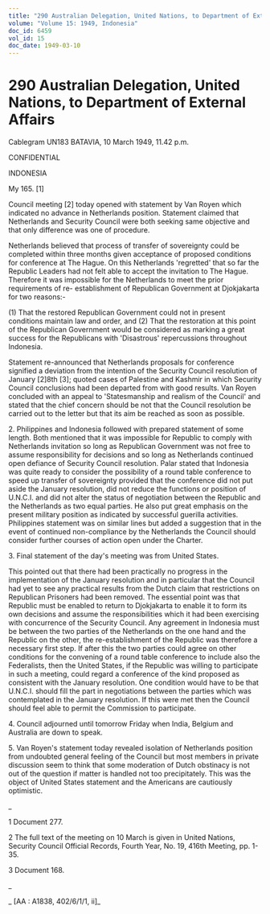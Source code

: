 ```yaml
---
title: "290 Australian Delegation, United Nations, to Department of External Affairs"
volume: "Volume 15: 1949, Indonesia"
doc_id: 6459
vol_id: 15
doc_date: 1949-03-10
---
```


# 290 Australian Delegation, United Nations, to Department of External Affairs

Cablegram UN183 BATAVIA, 10 March 1949, 11.42 p.m.

CONFIDENTIAL

INDONESIA

My 165. [1]

Council meeting [2] today opened with statement by Van Royen which indicated no advance in Netherlands position. Statement claimed that Netherlands and Security Council were both seeking same objective and that only difference was one of procedure.

Netherlands believed that process of transfer of sovereignty could be completed within three months given acceptance of proposed conditions for conference at The Hague. On this Netherlands 'regretted' that so far the Republic Leaders had not felt able to accept the invitation to The Hague. Therefore it was impossible for the Netherlands to meet the prior requirements of re- establishment of Republican Government at Djokjakarta for two reasons:-

(1) That the restored Republican Government could not in present conditions maintain law and order, and (2) That the restoration at this point of the Republican Government would be considered as marking a great success for the Republicans with 'Disastrous' repercussions throughout Indonesia.

Statement re-announced that Netherlands proposals for conference signified a deviation from the intention of the Security Council resolution of January [2]8th [3]; quoted cases of Palestine and Kashmir in which Security Council conclusions had been departed from with good results. Van Royen concluded with an appeal to 'Statesmanship and realism of the Council' and stated that the chief concern should be not that the Council resolution be carried out to the letter but that its aim be reached as soon as possible.

2\. Philippines and Indonesia followed with prepared statement of some length. Both mentioned that it was impossible for Republic to comply with Netherlands invitation so long as Republican Government was not free to assume responsibility for decisions and so long as Netherlands continued open defiance of Security Council resolution. Palar stated that Indonesia was quite ready to consider the possibility of a round table conference to speed up transfer of sovereignty provided that the conference did not put aside the January resolution, did not reduce the functions or position of U.N.C.I. and did not alter the status of negotiation between the Republic and the Netherlands as two equal parties. He also put great emphasis on the present military position as indicated by successful guerilla activities. Philippines statement was on similar lines but added a suggestion that in the event of continued non-compliance by the Netherlands the Council should consider further courses of action open under the Charter.

3\. Final statement of the day's meeting was from United States.

This pointed out that there had been practically no progress in the implementation of the January resolution and in particular that the Council had yet to see any practical results from the Dutch claim that restrictions on Republican Prisoners had been removed. The essential point was that Republic must be enabled to return to Djokjakarta to enable it to form its own decisions and assume the responsibilities which it had been exercising with concurrence of the Security Council. Any agreement in Indonesia must be between the two parties of the Netherlands on the one hand and the Republic on the other, the re-establishment of the Republic was therefore a necessary first step. If after this the two parties could agree on other conditions for the convening of a round table conference to include also the Federalists, then the United States, if the Republic was willing to participate in such a meeting, could regard a conference of the kind proposed as consistent with the January resolution. One condition would have to be that U.N.C.I. should fill the part in negotiations between the parties which was contemplated in the January resolution. If this were met then the Council should feel able to permit the Commission to participate.

4\. Council adjourned until tomorrow Friday when India, Belgium and Australia are down to speak.

5\. Van Royen's statement today revealed isolation of Netherlands position from undoubted general feeling of the Council but most members in private discussion seem to think that some moderation of Dutch obstinacy is not out of the question if matter is handled not too precipitately. This was the object of United States statement and the Americans are cautiously optimistic.

_

1 Document 277.

2 The full text of the meeting on 10 March is given in United Nations, Security Council Official Records, Fourth Year, No. 19, 416th Meeting, pp. 1-35.

3 Document 168.

_

_ [AA : A1838, 402/6/1/1, ii]_
